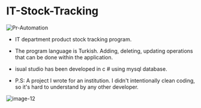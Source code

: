 # IT-Stock-Tracking

![Pr-Automation](https://user-images.githubusercontent.com/59292099/115404318-e373ab00-a1f5-11eb-8983-22a805752047.png)


* IT department product stock tracking program.
* The program language is Turkish. Adding, deleting, updating operations that can be done within the application. 
* isual studio has been developed in c # using mysql database. 

* P.S: A project I wrote for an institution. I didn't intentionally clean coding, so it's hard to understand by any other developer.

![image-12](https://user-images.githubusercontent.com/59292099/115404784-52510400-a1f6-11eb-8d1a-d558a73ab7a5.png)
